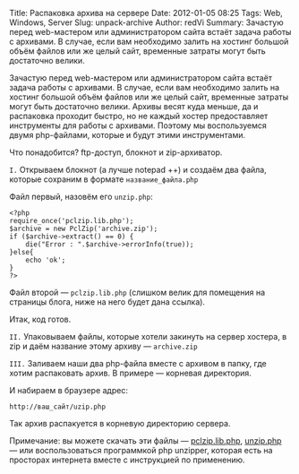 Title: Распаковка архива на сервере
Date: 2012-01-05 08:25
Tags: Web, Windows, Server
Slug: unpack-archive
Author: redVi
Summary: Зачастую перед web-мастером или администратором сайта встаёт задача работы с архивами. В случае, если вам необходимо залить на хостинг большой объём файлов или же целый сайт, временные затраты могут быть достаточно велики.

Зачастую перед web-мастером или администратором сайта встаёт задача работы с архивами. В случае, если вам необходимо залить на хостинг большой объём файлов или же целый сайт, временные затраты могут быть достаточно велики. Архивы весят куда меньше, да и распаковка проходит быстро, но не каждый хостер предоставляет инструменты для работы с архивами. Поэтому мы воспользуемся двумя php-файлами, которые и будут этими инструментами.

Что понадобится?
ftp-доступ, блокнот и zip-архиватор.

`I.` Открываем блокнот (а лучше notepad ++) и создаём два файла, которые сохраним в формате `название_файла.php`

Файл первый, назовём его `unzip.php`:

    <?php
    require_once('pclzip.lib.php');
    $archive = new PclZip('archive.zip');
    if ($archive->extract() == 0) {
        die("Error : ".$archive->errorInfo(true));
    }else{
        echo 'ok';
    }
    ?>

Файл второй &mdash; `pclzip.lib.php` (слишком велик для помещения на страницы блога, ниже на него будет дана ссылка).

Итак, код готов.

`II.` Упаковываем файлы, которые хотели закинуть на сервер хостера, в zip и даём название этому архиву &mdash; `archive.zip`

`III.` Заливаем наши два php-файла вместе с архивом в папку, где хотим распаковать архив. В примере &mdash; корневая директория.

И набираем в браузере адрес:

`http://ваш_сайт/uzip.php`

Так архив распакуется в корневую директорию сервера.

Примечание: вы можете скачать эти файлы &mdash;  [pclzip.lib.php](https://gist.github.com/redVi/5028352), [unzip.php](https://gist.github.com/redVi/5028347) &mdash; или воспользоваться программкой php unzipper, которая есть на просторах интернета вместе с инструкцией по применению.
